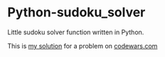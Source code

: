 # Python-sudoku_solver
Little sudoku solver function written in Python.

This is [my solution](https://www.codewars.com/kata/sudoku-solver/solutions/python/me/best_practice) for a problem on [codewars.com](https://www.codewars.com/dashboard)
